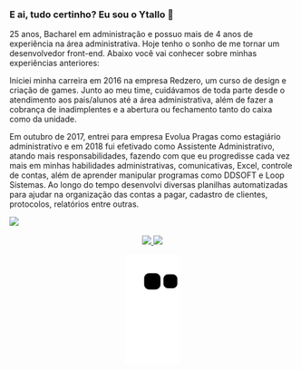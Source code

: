 ### E ai, tudo certinho? Eu sou o Ytallo 👋

25 anos, Bacharel em administração e possuo mais de 4 anos de experiência na área administrativa. Hoje tenho o sonho de me tornar um desenvolvedor front-end.
Abaixo você vai conhecer sobre minhas experiências anteriores:

Iniciei minha carreira em 2016 na empresa Redzero, um curso de design e criação de games. Junto ao meu time, cuidávamos de toda parte desde o atendimento aos pais/alunos até a área administrativa, além de fazer a cobrança de inadimplentes e a abertura ou fechamento tanto do caixa como da unidade.

Em outubro de 2017, entrei para empresa Evolua Pragas como estagiário administrativo e em 2018 fui efetivado como Assistente Administrativo, atando mais responsabilidades, fazendo com que eu progredisse cada vez mais em minhas habilidades administrativas, comunicativas, Excel, controle de contas, além de aprender manipular programas como DDSOFT e Loop Sistemas.
Ao longo do tempo desenvolvi diversas planilhas automatizadas para ajudar na organização das contas a pagar, cadastro de clientes, protocolos, relatórios entre outras.

  <a href="https://www.linkedin.com/in/ytallobruno/" target="_blank"><img src="https://img.shields.io/badge/-LinkedIn-%230077B5?style=for-the-badge&logo=linkedin&logoColor=white" target="_blank"></a>

<div align="center">
 <a href="https://github.com/ytallobruno">
   <!--[ytallo github stats]-->  <img height="140em" src="https://github-readme-stats.vercel.app/api?username=ytallobruno&show_icons=true&theme=default"/>
   <!--[ytallo github langs]-->  <img height="140em" src="https://github-readme-stats.vercel.app/api/top-langs/?username=ytallobruno&layout=compact"/>

 
![Snake animation](https://github.com/ytallobruno/ytallobruno/blob/output/github-contribution-grid-snake.svg)

</div>



<!--
**ytallobruno/ytallobruno** is a ✨ _special_ ✨ repository because its `README.md` (this file) appears on your GitHub profile.

Here are some ideas to get you started:

- 🔭 I’m currently working on ...
- 🌱 I’m currently learning ...
- 👯 I’m looking to collaborate on ...
- 🤔 I’m looking for help with ...
- 💬 Ask me about ...
- 📫 How to reach me: ...
- 😄 Pronouns: ...
- ⚡ Fun fact: ...
-->
